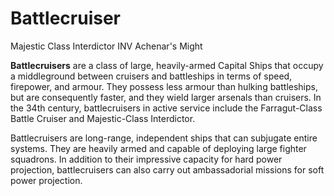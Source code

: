 # Battlecruiser
Majestic Class Interdictor INV Achenar's Might
 		 	 

**Battlecruisers** are a class of large, heavily-armed Capital Ships that occupy a middleground between cruisers and battleships in terms of speed, firepower, and armour. They possess less armour than hulking battleships, but are consequently faster, and they wield larger arsenals than cruisers. In the 34th century, battlecruisers in active service include the Farragut-Class Battle Cruiser and Majestic-Class Interdictor.

Battlecruisers are long-range, independent ships that can subjugate entire systems. They are heavily armed and capable of deploying large fighter squadrons. In addition to their impressive capacity for hard power projection, battlecruisers can also carry out ambassadorial missions for soft power projection.